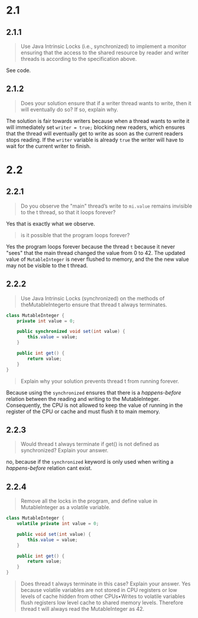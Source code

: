 # 2.1
## 2.1.1
> Use Java Intrinsic Locks (i.e., synchronized) to implement a monitor ensuring that the access to the shared resource by reader and writer threads is according to the specification above.

See code.

## 2.1.2

> Does your solution ensure that if a writer thread wants to write, then it will eventually do so? If so, explain why.

The solution is fair towards writers because when a thread wants to write it will immediately set `writer = true;` blocking new readers, which ensures that the thread will eventually get to write as soon as the current readers stops reading. If the `writer` variable is already `true` the writer will have to wait for the current writer to finish.

# 2.2

## 2.2.1

> Do you observe the "main" thread’s write to `mi.value` remains invisible to the t thread, so that it loops forever?

Yes that is exactly what we observe.

> is it possible that the program loops forever?

Yes the program loops forever because the thread `t` because it never "sees" that the main thread changed the value from 0 to 42. The updated value of `MutableInteger` is never flushed to memory, and the the new value may not be visible to the t thread. 

## 2.2.2

> Use  Java  Intrinsic  Locks  (synchronized)  on  the  methods  of  theMutableIntegerto  ensure  that thread t always terminates.

```java
class MutableInteger {
	private int value = 0;

	public synchronized void set(int value) {
		this.value = value;
	}

	public int get() {
		return value;
	}
}
```

> Explain why your solution prevents thread t from running forever.

Because using the `synchronized` ensures that there is a *happens-before* relation between the reading and writing to the MutableInteger. Consequently, the CPU is not allowed to keep the value of running in the register of the CPU or cache and must flush it to main memory.

## 2.2.3

> Would thread t always terminate if get() is not defined as synchronized? Explain your answer.

no, because if the `synchronized` keyword is only used when writing a *happens-before* relation cant exist. 

## 2.2.4
> Remove all the locks in the program, and define value in MutableInteger as a volatile variable.

```java
class MutableInteger {
	volatile private int value = 0;

	public void set(int value) {
		this.value = value;
	}

	public int get() {
		return value;
	}
}
```

> Does thread t always terminate in this case? Explain your answer.
Yes because volatile variables are not stored in CPU registers or low levels of cache hidden from other CPUs•Writes to volatile variables flush registers low level cache to shared memory levels. Therefore thread t will always read the MutableInteger as 42.
